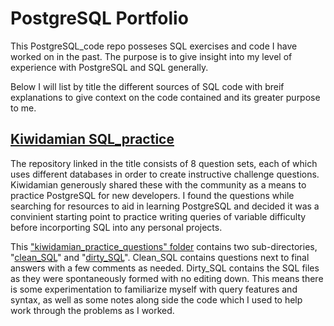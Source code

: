 # PostgreSQL Portfolio

This PostgreSQL_code repo posseses SQL exercises and code I have worked on in the past. The purpose is to give insight into my level of experience with PostgreSQL and SQL generally. 

Below I will list by title the different sources of SQL code with breif explanations to give context on the code contained and its greater purpose to me. 

## [Kiwidamian SQL_practice]([url](https://github.com/kiwidamien/SQL_practice)https://github.com/kiwidamien/SQL_practice)

The repository linked in the title consists of 8 question sets, each of which uses different databases in order to create instructive challenge questions. Kiwidamian generously shared these with the community as a means to practice PostgreSQL for new developers. I found the questions while searching for resources to aid in learning PostgreSQL and decided it was a convinient starting point to practice writing queries of variable difficulty before incorporting SQL into any personal projects.   

This ["kiwidamian_practice_questions" folder]([url](https://github.com/J-T-Nelson/PostgreSQL_code/tree/master/kiwidamin_practice_questions)https://github.com/J-T-Nelson/PostgreSQL_code/tree/master/kiwidamin_practice_questions) contains two sub-directories, "[clean_SQL]([url](https://github.com/J-T-Nelson/PostgreSQL_code/tree/master/kiwidamin_practice_questions/clean_SQL)https://github.com/J-T-Nelson/PostgreSQL_code/tree/master/kiwidamin_practice_questions/clean_SQL)" and "[dirty_SQL]([url](https://github.com/J-T-Nelson/PostgreSQL_code/tree/master/kiwidamin_practice_questions/dirty_SQL)https://github.com/J-T-Nelson/PostgreSQL_code/tree/master/kiwidamin_practice_questions/dirty_SQL)". Clean_SQL contains questions next to final answers with a few comments as needed. Dirty_SQL contains the SQL files as they were spontaneously formed with no editing down. This means there is some experimentation to familiarize myself with query features and syntax, as well as some notes along side the code which I used to help work through the problems as I worked. 
